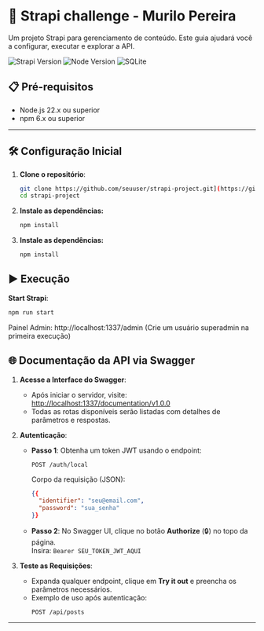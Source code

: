 # 🚀 Strapi challenge - Murilo Pereira

Um projeto Strapi para gerenciamento de conteúdo. Este guia ajudará você a configurar, executar e explorar a API.

![Strapi Version](https://img.shields.io/badge/strapi-5.10.3-blue)
![Node Version](https://img.shields.io/badge/node-%3E%3D22.0.0-brightgreen)
![SQLite](https://img.shields.io/badge/database-sqlite3-lightgrey)

## 📋 Pré-requisitos
- Node.js 22.x ou superior
- npm 6.x ou superior

---

## 🛠️ Configuração Inicial
1. **Clone o repositório**:
   ```bash
   git clone https://github.com/seuuser/strapi-project.git](https://github.com/murilopereira006/strapi-challenge.git
   cd strapi-project
   ```
2. **Instale as dependências:**
   ```bash
   npm install
   ```
2. **Instale as dependências:**
   ```bash
   npm install
   ```

## ▶️ Execução
**Start Strapi**:
   ```bash
   npm run start
   ```
Painel Admin: http://localhost:1337/admin
(Crie um usuário superadmin na primeira execução)

## 🌐 Documentação da API via Swagger


1. **Acesse a Interface do Swagger**:
   - Após iniciar o servidor, visite:  
     [http://localhost:1337/documentation/v1.0.0](http://localhost:1337/documentation/v1.0.0)
   - Todas as rotas disponíveis serão listadas com detalhes de parâmetros e respostas.

2. **Autenticação**:
   - **Passo 1**: Obtenha um token JWT usando o endpoint:  
     ```http
     POST /auth/local
     ```
     Corpo da requisição (JSON):
     ```json
     {{
       "identifier": "seu@email.com",
       "password": "sua_senha"
     }}
     ```
   - **Passo 2**: No Swagger UI, clique no botão **Authorize** (🔒) no topo da página.  
     Insira: `Bearer SEU_TOKEN_JWT_AQUI`

3. **Teste as Requisições**:
   - Expanda qualquer endpoint, clique em **Try it out** e preencha os parâmetros necessários.
   - Exemplo de uso após autenticação:  
     ```http
     POST /api/posts
     ```
---
